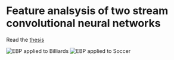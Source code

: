 # Feature analsysis of two stream convolutional neural networks

Read the [thesis](https://github.com/willprice/two-stream-action-cnn-analysis-thesis/blob/master/thesis.pdf)

![EBP applied to Billiards](https://raw.githubusercontent.com/willprice/two-stream-action-cnn-analysis-thesis/master/media/images/front-page-billiards.svg)
![EBP applied to Soccer](https://raw.githubusercontent.com/willprice/two-stream-action-cnn-analysis-thesis/master/media/images/front-page-soccer.svg)
